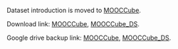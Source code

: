 Dataset introduction is moved to [MOOCCube](http://moocdata.cn/data/MOOCCube).

Download link: [MOOCCube](http://lfs.aminer.cn/misc/moocdata/data/MOOCCube.zip), [MOOCCube_DS](http://lfs.aminer.cn/misc/moocdata/data/MOOCCube_DS.zip).

Google drive backup link: [MOOCCube](https://drive.google.com/file/d/1pv0_PLxmuJjOn1awjYIT56m4jFOEuO68/view?usp=sharing), [MOOCCube_DS](https://drive.google.com/file/d/1XOsrFi0utZlx3qb_emHDKQHQ3e9j2SUs/view?usp=sharing).

